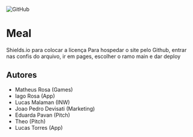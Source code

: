 ![GitHub](https://img.shields.io/github/license/Lusckas777/teste)

# Meal

Shields.io para colocar a licença
Para hospedar o site pelo Github, entrar nas confis do arquivo, ir em pages, escolher o ramo main e dar deploy

## Autores

- Matheus Rosa (Games)
- Iago Rosa (App)
- Lucas Malaman (INW)
- Joao Pedro Devisati (Marketing)
- Eduarda Pavan (Pitch)
- Theo (Pitch)
- Lucas Torres (App)

